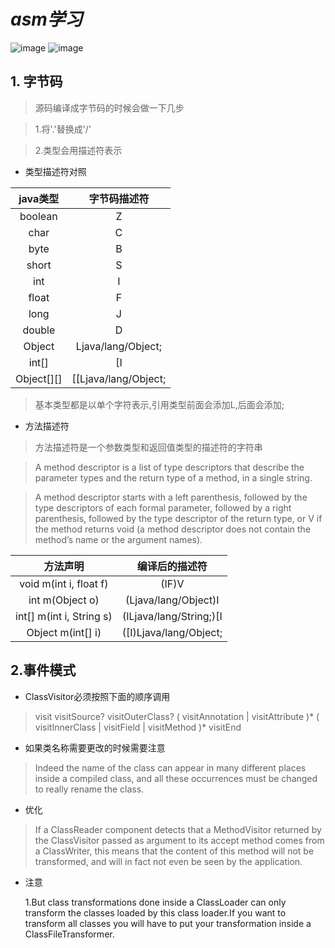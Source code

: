 # _asm学习_
![image](https://img.shields.io/badge/jdk-8+-brightgreen.svg)
![image](https://img.shields.io/badge/org.ow2.asm-7.0-brightgreen.svg)
## 1. 字节码

>源码编译成字节码的时候会做一下几步

>1.将'.'替换成'/'

>2.类型会用描述符表示

- 类型描述符对照

|java类型|字节码描述符|
|:------:|:------:|
|boolean|Z|
|char|C|
|byte|B|
|short|S|
|int|I|
|float|F|
|long|J|
|double|D|
|Object|Ljava/lang/Object;|
|int[]|[I|
|Object[][]|[[Ljava/lang/Object;|
> 基本类型都是以单个字符表示,引用类型前面会添加L,后面会添加;

- 方法描述符
>方法描述符是一个参数类型和返回值类型的描述符的字符串

>A method descriptor is a list of type descriptors that describe the parameter types and the return type of a method, in a single string.

>A method descriptor starts with a left parenthesis, followed by the type descriptors of each formal parameter, followed by a right parenthesis, followed by the type descriptor of the return type, or V if the method returns void (a method descriptor does not contain the method’s name or the argument names).
 
 |方法声明|编译后的描述符|
 |:---:|:---:|
 |void m(int i, float f)|(IF)V|
 |int m(Object o)|(Ljava/lang/Object)I|
 |int[] m(int i, String s)|(ILjava/lang/String;)[I|
 |Object m(int[] i)|([I)Ljava/lang/Object;|
 
## 2.事件模式

- ClassVisitor必须按照下面的顺序调用
>visit visitSource? visitOuterClass? ( visitAnnotation | visitAttribute )* ( visitInnerClass | visitField | visitMethod )* visitEnd

- 如果类名称需要更改的时候需要注意
>Indeed the name of the class can appear in  many different places inside a compiled class, and all these occurrences must be changed to really rename the class.

- 优化
>If a ClassReader component detects that a MethodVisitor returned by the ClassVisitor passed as argument to its accept method comes from a ClassWriter, this means that the content of this method will not be transformed, and will in fact not even be seen by the application.

- 注意

    1.But class transformations done inside a ClassLoader can only transform the classes loaded by this class loader.If you want to transform all classes you will have to put your transformation inside a ClassFileTransformer.